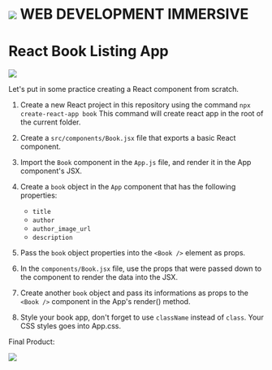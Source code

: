 # ![](https://ga-dash.s3.amazonaws.com/production/assets/logo-9f88ae6c9c3871690e33280fcf557f33.png)  WEB DEVELOPMENT IMMERSIVE

# React Book Listing App

![](https://www.thebookfarminc.com/images/P/9781626171688_LG.jpg)

Let's put in some practice creating a React component from scratch.

1.  Create a new React project in this repository using the command `npx create-react-app book` This command will create react app in the root of the current folder.

2.  Create a `src/components/Book.jsx` file that exports a basic React component.

3.  Import the `Book` component in the `App.js` file, and render it in the App component's JSX.

4.  Create a `book` object in the `App` component that has the following properties:

    *   `title`
    *   `author`
    *   `author_image_url`
    *   `description`

5.  Pass the `book` object properties into the `<Book />` element as props.

6.  In the `components/Book.jsx` file, use the props that were passed down to the component
    to render the data into the JSX.

7.  Create another `book` object and pass its informations as props to the `<Book />` component in the App's render() method.

8. Style your book app, don't forget to use `className` instead of `class`. Your CSS styles goes into App.css.

Final Product:

![](https://i.imgur.com/3Y3DCrU.png)
